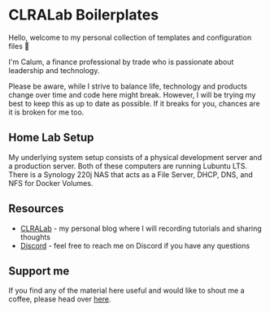 # CLRALab Boilerplates

Hello, welcome to my personal collection of templates and configuration files :wave:

I'm Calum, a finance professional by trade who is passionate about leadership and technology.

Please be aware, while I strive to balance life, technology and products change over time and code here might break. 
However, I will be trying my best to keep this as up to date as possible. If it breaks for you, chances are it is broken for me too.

## Home Lab Setup

My underlying system setup consists of a physical development server and a production server.
Both of these computers are running Lubuntu LTS.
There is a Synology 220j NAS that acts as a File Server, DHCP, DNS, and NFS for Docker Volumes.

## Resources

- <a href="https://clralab.com">CLRALab</a> - my personal blog where I will recording tutorials and sharing thoughts
- <a href="https://discord.com/invite/jYjkXZb6Sa">Discord</a> - feel free to reach me on Discord if you have any questions

## Support me

If you find any of the material here useful and would like to shout me a coffee, please head over <a href="https://buymeacoffee.com/clralab">here</a>.